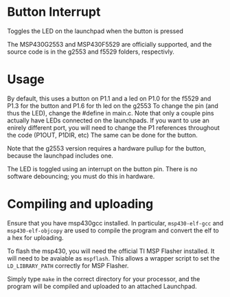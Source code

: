 # Button Interrupt

Toggles the LED on the launchpad when the button is pressed

The MSP430G2553 and MSP430F5529 are officially supported, and the source code is in the g2553 and f5529 folders, respectivly.

# Usage

By default, this uses a button on P1.1 and a led on P1.0 for the f5529 and P1.3 for the button and P1.6 for th led on the g2553
To change the pin (and thus the LED), change the #define in main.c. Note that only a couple pins actually have LEDs connected on the launchpads.
If you want to use an enirely different port, you will need to change the P1 references throughout the code (P1OUT, P1DIR, etc)
The same can be done for the button.

Note that the g2553 version requires a hardware pullup for the button, because the launchpad includes one.

The LED is toggled using an interrupt on the button pin. There is no software debouncing; you must do this in hardware.

# Compiling and uploading

Ensure that you have msp430gcc installed. In particular, `msp430-elf-gcc` and `msp430-elf-objcopy` are used to compile the program and convert the elf to a hex for uploading.

To flash the msp430, you will need the official TI MSP Flasher installed. It will need to be avaiable as `mspflash`. This allows a wrapper script to set the `LD_LIBRARY_PATH` correctly for MSP Flasher.

Simply type `make` in the correct directory for your processor, and the program will be compiled and uploaded to an attached Launchpad.

